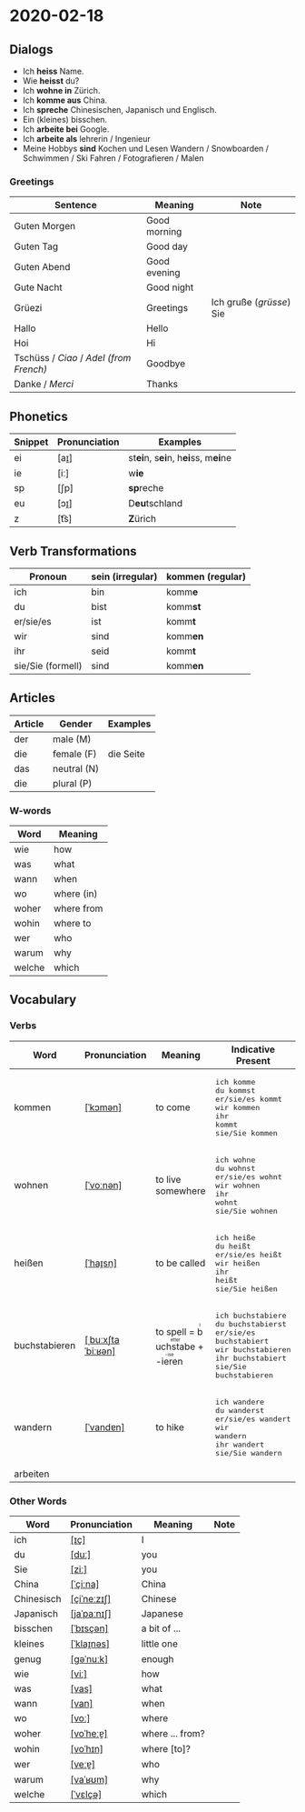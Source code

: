 # 2020-02-18

## Dialogs

- Ich **heiss** Name.
- Wie **heisst** du?
- Ich **wohne in** Zürich.
- Ich **komme aus** China.
- Ich **spreche** Chinesischen, Japanisch und Englisch.
- Ein (kleines) bisschen.
- Ich **arbeite bei** Google.
- Ich **arbeite als** lehrerin / Ingenieur
- Meine Hobbys **sind** Kochen und Lesen
  Wandern / Snowboarden / Schwimmen / Ski Fahren / Fotografieren / Malen

### Greetings

| Sentence                                | Meaning      | Note                     |
| --------------------------------------- | ------------ | ------------------------ |
| Guten Morgen                            | Good morning |                          |
| Guten Tag                               | Good day     |                          |
| Guten Abend                             | Good evening |                          |
| Gute Nacht                              | Good night   |                          |
| Grüezi                                  | Greetings    | Ich gruße (*grüsse*) Sie |
| Hallo                                   | Hello        |                          |
| Hoi                                     | Hi           |                          |
| Tschüss / *Ciao* / *Adel (from French)* | Goodbye      |                          |
| Danke / *Merci*                         | Thanks       |                          |

## Phonetics

| Snippet | Pronunciation | Examples                                  |
| ------- | ------------- | ----------------------------------------- |
| ei      | [aɪ̯]          | st**ei**n, s**ei**n, h**ei**ss, m**ei**ne |
| ie      | [iː]          | w**ie**                                   |
| sp      | [ʃp]          | **sp**reche                               |
| eu      | [ɔɪ̯]          | D**eu**tschland                           |
| z       | [t͡s]          | **Z**ürich                                |

## Verb Transformations

| Pronoun           | sein (irregular) | komm**en** (regular) |
| ----------------- | ---------------- | -------------------- |
| ich               | bin              | komm**e**            |
| du                | bist             | komm**st**           |
| er/sie/es         | ist              | komm**t**            |
| wir               | sind             | komm**en**           |
| ihr               | seid             | komm**t**            |
| sie/Sie (formell) | sind             | komm**en**           |

## Articles

| Article | Gender      | Examples  |
| ------- | ----------- | --------- |
| der     | male (M)    |           |
| die     | female (F)  | die Seite |
| das     | neutral (N) |           |
| die     | plural (P)  |           |

### W-words

| Word   | Meaning    |
| ------ | ---------- |
| wie    | how        |
| was    | what       |
| wann   | when       |
| wo     | where (in) |
| woher  | where from |
| wohin  | where to   |
| wer    | who        |
| warum  | why        |
| welche | which      |

## Vocabulary

### Verbs

| Word          | Pronunciation                                                | Meaning                                                      | Indicative Present                                           |
| ------------- | ------------------------------------------------------------ | ------------------------------------------------------------ | ------------------------------------------------------------ |
| kommen        | [[ˈkɔmən]](https://cdn.duden.de/_media_/audio/ID4111331_23791721.mp3) | to come                                                      | <pre>ich       komme<br>du        kommst<br>er/sie/es kommt<br>wir       kommen<br>ihr       kommt<br>sie/Sie   kommen</pre> |
| wohnen        | [[ˈvoːnən]](https://cdn.duden.de/_media_/audio/ID4112024_161392289.mp3) | to live somewhere                                            | <pre>ich       wohne<br>du        wohnst<br>er/sie/es wohnt<br>wir       wohnen<br>ihr       wohnt<br>sie/Sie   wohnen</pre> |
| heißen        | [[ˈhaɪ̯sn̩]](https://cdn.duden.de/_media_/audio/ID4111695_403590219.mp3) | to be called                                                 | <pre>ich       heiße<br>du        heißt<br>er/sie/es heißt<br>wir       heißen<br>ihr       heißt<br>sie/Sie   heißen</pre> |
| buchstabieren | [[ˌbuːxʃtaˈbiːʁən]](https://cdn.duden.de/_media_/audio/ID4117528_477073355.mp3) | to spell = <ruby>buchstabe<rt>letter</rt></ruby> + <ruby>-ieren<rt>-ise</rt></ruby> | <pre>ich       buchstabiere<br>du        buchstabierst<br>er/sie/es buchstabiert<br>wir       buchstabieren<br>ihr       buchstabiert<br>sie/Sie   buchstabieren</pre> |
| wandern       | [[ˈvandɐn]](https://cdn.duden.de/_media_/audio/ID4116349_457041469.mp3) | to hike                                                      | <pre>ich       wandere<br>du        wanderst<br>er/sie/es wandert<br>wir       wandern<br>ihr       wandert<br>sie/Sie   wandern</pre> |
| arbeiten      |                                                              |                                                              |                                                              |

### Other Words

| Word       | Pronunciation                                                | Meaning         | Note |
| ---------- | ------------------------------------------------------------ | --------------- | ---- |
| ich        | [[ɪç]](https://cdn.duden.de/_media_/audio/ID4110789_408990785.mp3) | I               |      |
| du         | [[duː]](https://cdn.duden.de/_media_/audio/ID4106667_72990169.mp3) | you             |      |
| Sie        | [[ziː]](https://cdn.duden.de/_media_/audio/ID4113817_416400962.mp3) | you             |      |
| China      | [[ˈçiːna]](https://cdn.duden.de/_media_/audio/ID4116832_166090562.mp3) | China           |      |
| Chinesisch | [[çiˈneːzɪʃ]](https://cdn.duden.de/_media_/audio/ID4112636_274046959.mp3) | Chinese         |      |
| Japanisch  | [[jaˈpaːnɪʃ]](https://upload.wikimedia.org/wikipedia/commons/a/a0/De-Japanisch.ogg) | Japanese        |      |
| bisschen   | [[ˈbɪsçən]](https://cdn.duden.de/_media_/audio/ID4117202_406183566.mp3) | a bit of ...    |      |
| kleines    | [[ˈklaɪ̯nəs]](https://upload.wikimedia.org/wikipedia/commons/a/ad/De-kleines.ogg) | little one      |      |
| genug      | [[ɡəˈnuːk]](https://cdn.duden.de/_media_/audio/ID4111600_233821106.mp3) | enough          |      |
| wie        | [[viː]](https://cdn.duden.de/_media_/audio/ID4112247_188871001.mp3) | how             |      |
| was        | [[vas]](https://cdn.duden.de/_media_/audio/ID4108087_169239916.mp3) | what            |      |
| wann       | [[van]](https://cdn.duden.de/_media_/audio/ID4115453_516012268.mp3) | when            |      |
| wo         | [[voː]](https://cdn.duden.de/_media_/audio/ID4112236_189466343.mp3) | where           |      |
| woher      | [[voˈheːɐ̯]](https://cdn.duden.de/_media_/audio/ID4117105_326491312.mp3) | where ... from? |      |
| wohin      | [[voˈhɪn]](https://cdn.duden.de/_media_/audio/ID4114255_374151900.mp3) | where [to]?     |      |
| wer        | [[veːɐ̯]](https://cdn.duden.de/_media_/audio/ID4108115_534510387.mp3) | who             |      |
| warum      | [[vaˈʁʊm]](https://cdn.duden.de/_media_/audio/ID4115043_119637869.mp3) | why             |      |
| welche     | [[ˈvɛlçə]](https://upload.wikimedia.org/wikipedia/commons/4/4b/De-welche.ogg) | which           |      |

